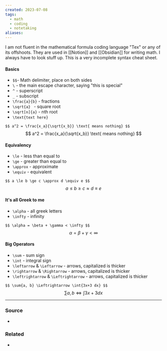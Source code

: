 ```yaml
---
created: 2023-07-08
tags:
  - math
  - coding
  - notetaking
aliases:
---
```

I am not fluent in the mathematical formula coding language "Tex" or any of its offshoots. They are used in [[Notion]] and [[Obsidian]] for writing math. I always have to look stuff up. This is a very incomplete syntax cheat sheet. 

#### Basics
- `$$`- Math delimiter, place on both sides
- `\` - the main escape character, saying "this is special"
- `^` - superscript
- `_` - subscript
- `\frac{a}{b}` - fractions
- `\sqrt{a} ` - square root
- `\sqrt[n]{a}` - nth root
- `\text{text here}`

`$$ a^2 = \frac{x_a}{\sqrt{x_b}} \text{ means nothing} $$`
$$ a^2 = \frac{x_a}{\sqrt{x_b}} \text{ means nothing} $$

#### Equivalency
- `\le` - less than equal to
- `\ge` - greater than equal to
- `\approx` - approximate
- `\equiv` - equivalent

`$$ a \le b \ge c \approx d \equiv e $$`
$$ a \le b \ge c \approx d \equiv e $$
#### It's all Greek to me
- `\alpha` - all greek letters
- `\infty` - infinity

`$$ \alpha = \beta + \gamma < \infty $$`
$$ \alpha = \beta + \gamma < \infty $$

#### Big Operators
- `\sum` - sum sign
- `\int` - integral sign
- `\leftarrow` & `\Leftarrow` - arrows, capitalized is thicker
- `\rightarrow` & `\Rightarrow` - arrows, capitalized is thicker
- `\leftrightarrow` & `\Leftrightarrow` - arrows, capitalized is thicker

`$$ \sum{a, b} \Leftrightarrow \int{3x+3 dx} $$`
$$ \sum{a, b} \Leftrightarrow \int{3x+3 dx} $$

---
### Source
- 

### Related
- 